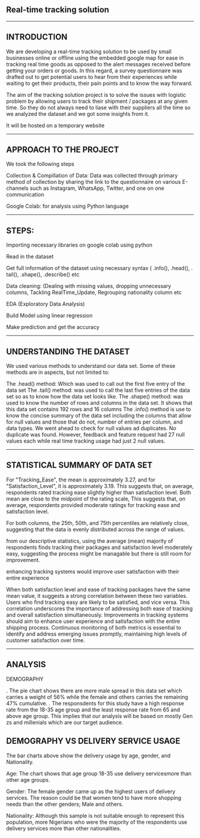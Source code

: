 ## Real-time tracking solution

---
## INTRODUCTION 

We are developing a real-time tracking solution to be used by small businesses online or offline using the embedded google map for ease in tracking real time goods as opposed to the alert messages received before getting your orders or goods. In this regard, a survey questionnaire was drafted out to get potential users to hear from their experiences while waiting to get their products, their pain points and to know the way forward.  

The aim of the tracking solution project is to solve the issues with logistic problem by allowing users to track their shipment / packages at any given time. So they do not always need to liase with their suppliers all the time so we analyzed the dataset and we got some insights from it. 

It will be hosted on a temporary website

---

## APPROACH TO THE PROJECT 

We took the following steps  

Collection & Compillation of Data: Data was collected through primary method of collection by  sharing the link to the questionnaire on various E-channels such as Instagram, WhatsApp, Twitter, and one on one communication 

Google Colab: for analysis using Python language 



---
## STEPS: 

Importing necessary libraries on google colab using python 

Read in the dataset 

Get full information of the dataset using necessary syntax ( .info(), .head(), . tail(), .shape(), .describe() etc 

Data cleaning: (Dealing with missing values, dropping unnecessary columns, Tackling RealTime_Update, Regrouping nationality column etc 

EDA (Exploratory Data Analysis) 

Build Model using linear regression 

Make prediction and get the accuracy 

---
## UNDERSTANDING THE DATASET
We used various methods to understand our data set. Some of these methods are in aspects, but not limited to:

The .head() method: Which was used to call out the first five entry of the data set
The .tail() method: was used to call the last five entries of the data set so as to know how the data set looks like.
The .shape() method: was used to know the number of rows and columns in the data set. It shows that this data set contains 192 rows and 16 columns
The .info() method is use to know the concise summary of the data set including the columns that allow for null values and those that do not, number of entries per column, and data types.
We went ahead to check for null values ad duplicates. No duplicate was found. However, feedback and feature request had 27 null values each while real time tracking usage had just 2 null values.

---
## STATISTICAL SUMMARY OF DATA SET
For "Tracking_Ease", the mean is approximately 3.27, and for "Satisfaction_Level", it is approximately 3.19. This suggests that, on average, respondents rated tracking ease slightly higher than satisfaction level. Both mean are close to the midpoint of the rating scale, This suggests that, on average, respondents provided moderate ratings for tracking ease and satisfaction level.

For both columns, the 25th, 50th, and 75th percentiles are relatively close, suggesting that the data is evenly distributed across the range of values.

from our descriptive statistics, using the average (mean) majority of respondents finds tracking their packages and satisfaction level moderately easy, suggesting the process might be managable but there is still room for improvement.

enhancing tracking systems would improve user satisfaction with their entire experience

When both satisfaction level and ease of tracking packages have the same mean value, it suggests a strong correlation between these two variables. Users who find tracking easy are likely to be satisfied, and vice versa. This correlation underscores the importance of addressing both ease of tracking and overall satisfaction simultaneously. Improvements in tracking systems should aim to enhance user experience and satisfaction with the entire shipping process. Continuous monitoring of both metrics is essential to identify and address emerging issues promptly, maintaining high levels of customer satisfaction over time.

---
## ANALYSIS

DEMOGRAPHY

. The pie chart shows there are more male spread in this data set which carries a weight of 56% while the female and others carries the remaining 47% cumulative.
. The responsdents for this study have a high response rate from the 18-35 age group and the least response rate from 65 and above age group.
This implies that our analysis will be based on mostly Gen zs and millenials which are our target audience.

## DEMOGRAPHY VS DELIVERY SERVICE USAGE
The bar charts above show the delivery usage by age, gender, and Nationality.

Age: The chart shows that age group 18-35 use delivery servicesmore than other age groups.

Gender: The female gender came up as the highest users of delivery services. The reason could be that women tend to have more shopping needs than the other genders; Male and others.

Nationality: Although this sample is not suitable enough to represent this population, more Nigerians who were the majority of the respondents use delivery services more than other nationalities.
